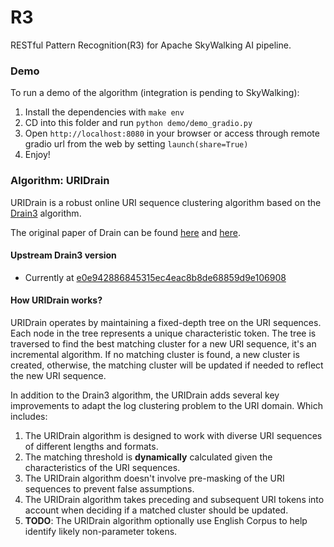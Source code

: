 # R3

RESTful Pattern Recognition(R3) for Apache SkyWalking AI pipeline.

### Demo

To run a demo of the algorithm (integration is pending to SkyWalking):

1. Install the dependencies with `make env`
2. CD into this folder and run `python demo/demo_gradio.py`
3. Open `http://localhost:8080` in your browser or access through remote gradio url from the web by setting `launch(share=True)`
4. Enjoy!

### Algorithm: URIDrain

URIDrain is a robust online URI sequence clustering algorithm based on the [Drain3](https://github.com/logpai/Drain3)
algorithm.

The original paper of Drain can be found [here](https://jiemingzhu.github.io/pub/pjhe_icws2017.pdf)
and [here](https://arxiv.org/pdf/1806.04356.pdf).

#### Upstream Drain3 version

- Currently
  at [e0e942886845315ec4eac8b8de68859d9e106908](https://github.com/logpai/Drain3/commit/e0e942886845315ec4eac8b8de68859d9e106908)

#### How URIDrain works?

URIDrain operates by maintaining a fixed-depth tree on the URI sequences. Each node in the tree represents a unique
characteristic token. The tree is traversed to find the best matching cluster for a new URI sequence, it's an
incremental algorithm. If no matching cluster is found, a new cluster is created, otherwise, the matching cluster will
be updated if needed to reflect the new URI sequence.

In addition to the Drain3 algorithm, the URIDrain adds several key improvements to adapt the log clustering problem to
the URI domain. Which includes:

1. The URIDrain algorithm is designed to work with diverse URI sequences of different lengths and formats.
2. The matching threshold is **dynamically** calculated given the characteristics of the URI sequences.
3. The URIDrain algorithm doesn't involve pre-masking of the URI sequences to prevent false assumptions.
4. The URIDrain algorithm takes preceding and subsequent URI tokens into account when deciding if a matched cluster
   should be updated.
5. **TODO**: The URIDrain algorithm optionally use English Corpus to help identify likely non-parameter tokens.